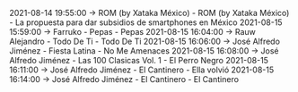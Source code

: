2021-08-14 19:55:00 -> ROM (by Xataka México) - ROM (by Xataka México) - La propuesta para dar subsidios de smartphones en México
2021-08-15 15:59:00 -> Farruko - Pepas - Pepas
2021-08-15 16:04:00 -> Rauw Alejandro - Todo De Ti - Todo De Ti
2021-08-15 16:06:00 -> José Alfredo Jiménez - Fiesta Latina - No Me Amenaces
2021-08-15 16:08:00 -> José Alfredo Jiménez - Las 100 Clasicas Vol. 1 - El Perro Negro
2021-08-15 16:11:00 -> José Alfredo Jiménez - El Cantinero - Ella volvió
2021-08-15 16:14:00 -> José Alfredo Jiménez - El Cantinero - El Cantinero
